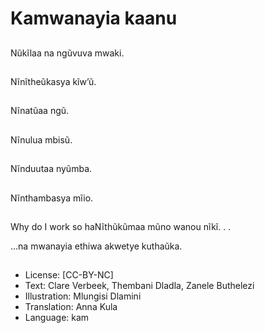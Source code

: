 # Kamwanayia kaanu

##
Nũkĩlaa na ngũvuva
mwaki.

##
Nĩnĩtheũkasya kĩw’ũ.

##
Nĩnatũaa ngũ.

##
Nĩnulua mbisũ.

##
Nĩnduutaa nyũmba.

##
Nĩnthambasya mĩio.

##
Why do I work so haNĩthũkũmaa mũno
wanou nĩkĩ. . .

...na mwanayia ethiwa
akwetye kuthaũka.

##
* License: [CC-BY-NC]
* Text: Clare Verbeek, Thembani Dladla, Zanele Buthelezi
* Illustration: Mlungisi Dlamini
* Translation: Anna Kula
* Language: kam
